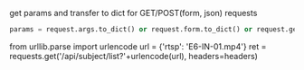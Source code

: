 get params and transfer to dict for GET/POST(form, json) requests
```python
params = request.args.to_dict() or request.form.to_dict() or request.get_json()
```


from urllib.parse import urlencode
url = {'rtsp': 'E6-IN-01.mp4'}
ret = requests.get('/api/subject/list?'+urlencode(url), headers=headers)